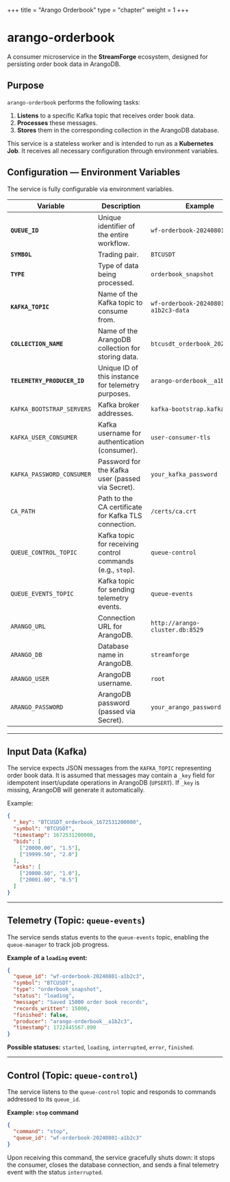 +++
title = "Arango Orderbook"
type = "chapter"
weight = 1
+++

# arango-orderbook

A consumer microservice in the **StreamForge** ecosystem, designed for persisting order book data in ArangoDB.

## Purpose

`arango-orderbook` performs the following tasks:

1. **Listens** to a specific Kafka topic that receives order book data.
2. **Processes** these messages.
3. **Stores** them in the corresponding collection in the ArangoDB database.

This service is a stateless worker and is intended to run as a **Kubernetes Job**.
It receives all necessary configuration through environment variables.

## Configuration — Environment Variables

The service is fully configurable via environment variables.

| Variable                    | Description                                                | Example                             |
| --------------------------- | ---------------------------------------------------------- | ----------------------------------- |
| **`QUEUE_ID`**              | Unique identifier of the entire workflow.                  | `wf-orderbook-20240801-a1b2c3`      |
| **`SYMBOL`**                | Trading pair.                                              | `BTCUSDT`                           |
| **`TYPE`**                  | Type of data being processed.                              | `orderbook_snapshot`                |
| **`KAFKA_TOPIC`**           | Name of the Kafka topic to consume from.                   | `wf-orderbook-20240801-a1b2c3-data` |
| **`COLLECTION_NAME`**       | Name of the ArangoDB collection for storing data.          | `btcusdt_orderbook_2024_08_01`      |
| **`TELEMETRY_PRODUCER_ID`** | Unique ID of this instance for telemetry purposes.         | `arango-orderbook__a1b2c3`          |
| `KAFKA_BOOTSTRAP_SERVERS`   | Kafka broker addresses.                                    | `kafka-bootstrap.kafka:9093`        |
| `KAFKA_USER_CONSUMER`       | Kafka username for authentication (consumer).              | `user-consumer-tls`                 |
| `KAFKA_PASSWORD_CONSUMER`   | Password for the Kafka user (passed via Secret).           | `your_kafka_password`               |
| `CA_PATH`                   | Path to the CA certificate for Kafka TLS connection.       | `/certs/ca.crt`                     |
| `QUEUE_CONTROL_TOPIC`       | Kafka topic for receiving control commands (e.g., `stop`). | `queue-control`                     |
| `QUEUE_EVENTS_TOPIC`        | Kafka topic for sending telemetry events.                  | `queue-events`                      |
| `ARANGO_URL`                | Connection URL for ArangoDB.                               | `http://arango-cluster.db:8529`     |
| `ARANGO_DB`                 | Database name in ArangoDB.                                 | `streamforge`                       |
| `ARANGO_USER`               | ArangoDB username.                                         | `root`                              |
| `ARANGO_PASSWORD`           | ArangoDB password (passed via Secret).                     | `your_arango_password`              |

---

## Input Data (Kafka)

The service expects JSON messages from the `KAFKA_TOPIC` representing order book data.
It is assumed that messages may contain a `_key` field for idempotent insert/update operations in ArangoDB (`UPSERT`).
If `_key` is missing, ArangoDB will generate it automatically.

Example:

```json
{
  "_key": "BTCUSDT_orderbook_1672531200000",
  "symbol": "BTCUSDT",
  "timestamp": 1672531200000,
  "bids": [
    ["20000.00", "1.5"],
    ["19999.50", "2.0"]
  ],
  "asks": [
    ["20000.50", "1.0"],
    ["20001.00", "0.5"]
  ]
}
```

---

## Telemetry (Topic: `queue-events`)

The service sends status events to the `queue-events` topic, enabling the `queue-manager` to track job progress.

**Example of a `loading` event:**

```json
{
  "queue_id": "wf-orderbook-20240801-a1b2c3",
  "symbol": "BTCUSDT",
  "type": "orderbook_snapshot",
  "status": "loading",
  "message": "Saved 15000 order book records",
  "records_written": 15000,
  "finished": false,
  "producer": "arango-orderbook__a1b2c3",
  "timestamp": 1722445567.890
}
```

**Possible statuses:** `started`, `loading`, `interrupted`, `error`, `finished`.

---

## Control (Topic: `queue-control`)

The service listens to the `queue-control` topic and responds to commands addressed to its `queue_id`.

**Example: `stop` command**

```json
{
  "command": "stop",
  "queue_id": "wf-orderbook-20240801-a1b2c3"
}
```

Upon receiving this command, the service gracefully shuts down:
it stops the consumer, closes the database connection, and sends a final telemetry event with the status `interrupted`.

